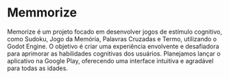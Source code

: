# Memmorize

Memorize é um projeto focado em desenvolver jogos de estímulo cognitivo, como Sudoku, Jogo da Memória, Palavras Cruzadas e Termo, utilizando o Godot Engine. O objetivo é criar uma experiência envolvente e desafiadora para aprimorar as habilidades cognitivas dos usuários. Planejamos lançar o aplicativo na Google Play, oferecendo uma interface intuitiva e agradável para todas as idades.
